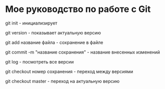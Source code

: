 # Мое руководство по работе с Git

git init - инициализирует

git version - показывает актуальную версию

git add название файла - сохранение в файле 

git commit -m "название сохранения" - название внесенных изменений

git log - посмотреть все версии

git checkout номер сохранения - переход между версиями

git checkout master - переход на актуальную версию